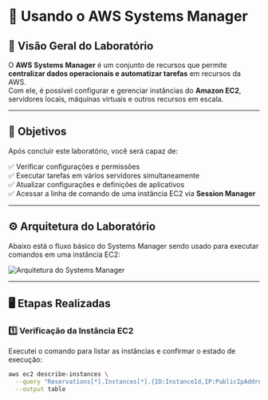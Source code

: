 # 🧰 Usando o AWS Systems Manager

## 📘 Visão Geral do Laboratório
O **AWS Systems Manager** é um conjunto de recursos que permite **centralizar dados operacionais e automatizar tarefas** em recursos da AWS.  
Com ele, é possível configurar e gerenciar instâncias do **Amazon EC2**, servidores locais, máquinas virtuais e outros recursos em escala.

---

## 🎯 Objetivos
Após concluir este laboratório, você será capaz de:

✅ Verificar configurações e permissões  
✅ Executar tarefas em vários servidores simultaneamente  
✅ Atualizar configurações e definições de aplicativos  
✅ Acessar a linha de comando de uma instância EC2 via **Session Manager**

---

## ⚙️ Arquitetura do Laboratório

Abaixo está o fluxo básico do Systems Manager sendo usado para executar comandos em uma instância EC2:

![Arquitetura do Systems Manager](imagens/system.png)

---

## 🖥️ Etapas Realizadas

### 1️⃣ Verificação da Instância EC2
Executei o comando para listar as instâncias e confirmar o estado de execução:

```bash
aws ec2 describe-instances \
  --query "Reservations[*].Instances[*].{ID:InstanceId,IP:PublicIpAddress,Estado:State.Name}" \
  --output table

